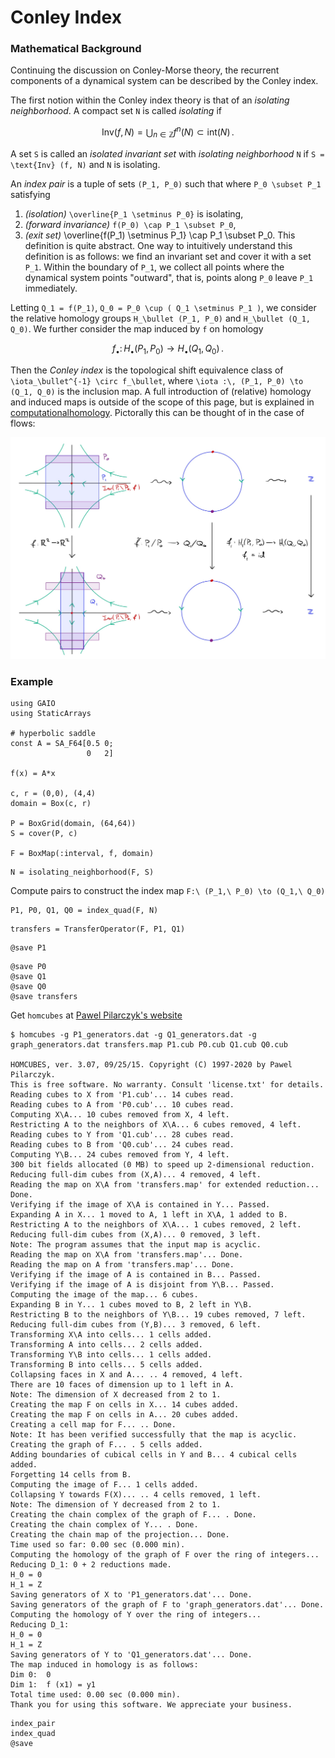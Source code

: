 # Conley Index

### Mathematical Background

Continuing the discussion on Conley-Morse theory, the recurrent components of a dynamical system can be described by the Conley index. 

The first notion within the Conley index theory is that of an _isolating neighborhood_. A compact set ``N`` is called _isolating_ if 
```math
\text{Inv} (f, N) = \bigcup_{n \in \mathbb{Z}} f^n (N) \subset \text{int} (N) \, .
```
A set ``S`` is called an _isolated invariant set_ with _isolating neighborhood_ ``N`` if ``S = \text{Inv} (f, N)`` and ``N`` is isolating. 

An _index pair_ is a tuple of sets ``(P_1, P_0)`` such that where ``P_0 \subset P_1`` satisfying
1. _(isolation)_ ``\overline{P_1 \setminus P_0}`` is isolating,
2. _(forward invariance)_ ``f(P_0) \cap P_1 \subset P_0``,
3. _(exit set)_ \overline{f(P_1) \setminus P_1} \cap P_1 \subset P_0. 
This definition is quite abstract. One way to intuitively understand this definition is as follows: we find an invariant set and cover it with a set ``P_1``. Within the boundary of ``P_1``, we collect all points where the dynamical system points "outward", that is, points along ``P_0`` leave ``P_1`` immediately. 

Letting ``Q_1 = f(P_1)``, ``Q_0 = P_0 \cup ( Q_1 \setminus P_1 )``, we consider the relative homology groups ``H_\bullet (P_1, P_0)`` and ``H_\bullet (Q_1, Q_0)``. We further consider the map induced by ``f`` on homology
```math
f_\bullet :\, H_\bullet (P_1, P_0) \to H_\bullet (Q_1, Q_0) \, . 
```
Then the _Conley index_ is the topological shift equivalence class of ``\iota_\bullet^{-1} \circ f_\bullet``, where ``\iota :\, (P_1, P_0) \to (Q_1, Q_0)`` is the inclusion map. A full introduction of (relative) homology and induced maps is outside of the scope of this page, but is explained in [computationalhomology](@cite). Pictorally this can be thought of in the case of flows:

![intuitive example of the Conley index](../assets/Conley-21.jpg)

### Example

```@example 1
using GAIO
using StaticArrays

# hyperbolic saddle
const A = SA_F64[0.5 0;
                 0   2]

f(x) = A*x

c, r = (0,0), (4,4)
domain = Box(c, r)

P = BoxGrid(domain, (64,64))
S = cover(P, c)

F = BoxMap(:interval, f, domain)
```

```@example 1
N = isolating_neighborhood(F, S)
```

Compute pairs to construct the index map ``F:\ (P_1,\ P_0) \to (Q_1,\ Q_0)``

```@example 1
P1, P0, Q1, Q0 = index_quad(F, N)
```

```@example 1
transfers = TransferOperator(F, P1, Q1)
```

```@example 1
@save P1 
```

```@example 1
@save P0
@save Q1
@save Q0
@save transfers
```

Get `homcubes` at [Pawel Pilarczyk's website](http://www.pawelpilarczyk.com/chomp/software/)

```
$ homcubes -g P1_generators.dat -g Q1_generators.dat -g graph_generators.dat transfers.map P1.cub P0.cub Q1.cub Q0.cub

HOMCUBES, ver. 3.07, 09/25/15. Copyright (C) 1997-2020 by Pawel Pilarczyk.
This is free software. No warranty. Consult 'license.txt' for details.
Reading cubes to X from 'P1.cub'... 14 cubes read.
Reading cubes to A from 'P0.cub'... 10 cubes read.
Computing X\A... 10 cubes removed from X, 4 left.
Restricting A to the neighbors of X\A... 6 cubes removed, 4 left.
Reading cubes to Y from 'Q1.cub'... 28 cubes read.
Reading cubes to B from 'Q0.cub'... 24 cubes read.
Computing Y\B... 24 cubes removed from Y, 4 left.
300 bit fields allocated (0 MB) to speed up 2-dimensional reduction.
Reducing full-dim cubes from (X,A)... 4 removed, 4 left.
Reading the map on X\A from 'transfers.map' for extended reduction... Done.
Verifying if the image of X\A is contained in Y... Passed.
Expanding A in X... 1 moved to A, 1 left in X\A, 1 added to B.
Restricting A to the neighbors of X\A... 1 cubes removed, 2 left.
Reducing full-dim cubes from (X,A)... 0 removed, 3 left.
Note: The program assumes that the input map is acyclic.
Reading the map on X\A from 'transfers.map'... Done.
Reading the map on A from 'transfers.map'... Done.
Verifying if the image of A is contained in B... Passed.
Verifying if the image of A is disjoint from Y\B... Passed.
Computing the image of the map... 6 cubes.
Expanding B in Y... 1 cubes moved to B, 2 left in Y\B.
Restricting B to the neighbors of Y\B... 19 cubes removed, 7 left.
Reducing full-dim cubes from (Y,B)... 3 removed, 6 left.
Transforming X\A into cells... 1 cells added.
Transforming A into cells... 2 cells added.
Transforming Y\B into cells... 1 cells added.
Transforming B into cells... 5 cells added.
Collapsing faces in X and A... .. 4 removed, 4 left.
There are 10 faces of dimension up to 1 left in A.
Note: The dimension of X decreased from 2 to 1.
Creating the map F on cells in X... 14 cubes added.
Creating the map F on cells in A... 20 cubes added.
Creating a cell map for F... .. Done.
Note: It has been verified successfully that the map is acyclic.
Creating the graph of F... . 5 cells added.
Adding boundaries of cubical cells in Y and B... 4 cubical cells added.
Forgetting 14 cells from B.
Computing the image of F... 1 cells added.
Collapsing Y towards F(X)... .. 4 cells removed, 1 left.
Note: The dimension of Y decreased from 2 to 1.
Creating the chain complex of the graph of F... . Done.
Creating the chain complex of Y... . Done.
Creating the chain map of the projection... Done.
Time used so far: 0.00 sec (0.000 min).
Computing the homology of the graph of F over the ring of integers...
Reducing D_1: 0 + 2 reductions made. 
H_0 = 0
H_1 = Z
Saving generators of X to 'P1_generators.dat'... Done.
Saving generators of the graph of F to 'graph_generators.dat'... Done.
Computing the homology of Y over the ring of integers...
Reducing D_1: 
H_0 = 0
H_1 = Z
Saving generators of Y to 'Q1_generators.dat'... Done.
The map induced in homology is as follows:
Dim 0:  0
Dim 1:  f (x1) = y1
Total time used: 0.00 sec (0.000 min).
Thank you for using this software. We appreciate your business.
```

```@docs; canonical=false
index_pair
index_quad
@save
```
